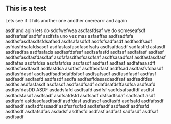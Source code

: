 ## This is a test


Lets see if it hits
another one
another onerearrr
and again

asdf
and agin
lets do sdofwefwea
asdfasfdsaf
we do someseafsdf
asdfsafsaf
sadfsf
asdfsfa
uno vez mas
asfasffas
asdfsadfsfa
asdfasfasdfasdfsfdsafasd
asdfsafasdfdf
asdfsfsadfasdf
asdfasdfsadf
asfdasfdsafafdsasdf
asdfasfasfasdfasdfsafs
asdfsafdasdf
sadfasffd
asfasdf
asdfsadfsa
asdfsafads
asdfasfdsfsaf
asdfsafasfd
asdfsaf
asdfafasf
asdfasf
asdfasfasdfasfdasdfaf
asdfafasdfasfsasdfsaf
asdffsasadfsaf
asdfasfasdfasf
asdfafas
asdfafdsa
asdfafsfdsa
asdfasdf
asdfasf
asdfasf
asdfafasasdff
asdfasfasdfasdf
asdfasfdsa
asdfasf
asdffasdfasf
asdffsad
asdfasfsfdaasdf
asdfasfdasdf
asdfsadfsadfsdafdsfsdf
asdfsafsadf
asdfasdfasdf
asdfasf
asdfasdf
asdfasfd
asdfasdf
asdfa
asdfasffdasasdasdfsaf
asdfsadfdsa
asdfas
asdfasfasdf
asdfasdf
asdfasdfsadf
sdafdsafdsffasdfsa
asdfsafd
asdfasfdasDD
ASDF
asdadsfafd
asdfsafd
asdfsf
sadfdsafsadfdf
asdfsf
asdfadsfasdf
asdfsadf
asdfsafdsfd
asdfsadf
dsfsadfsdaf
sadfsadf
asdf
asdfasfd
asfdasdfasdfsadf
asdfdasf
asdfasdf
asdfasfd
asdfsafd
asdfafssdf
asdfasdf
sadfsdfdssasdf
asdfsafsdfsd
asdfsfasdf
asdfasdf
asdfsafd
asdfasdf
asdfafsdfas
asdadsf
asdfasfd
asdfasf
asdfasf
sadfasdf
asdfsaf
asdfsadf
